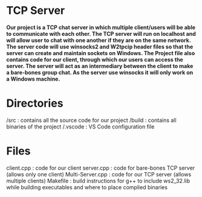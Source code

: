 # TCP Server

**Our project is a TCP chat server in which multiple client/users will be able to communicate with each other. The TCP server will run on localhost and will allow user to chat with one another if they are on the same network. The server code will use winsocks2 and W2tpcip header files so that the server can create and maintain sockets on Windows. The Project file also contains code for our client, through which our users can access the server. The server will act as an intermediary between the client to make a bare-bones group chat. As the server use winsocks it will only work on a Windows machine.**


# Directories
/src : contains all the source code for our project
/build : contains all binaries of the project
/.vscode : VS Code configuration file


# Files

client.cpp : code for our client 
server.cpp : code for bare-bones TCP server (allows only one client)
Multi-Server.cpp : code for our TCP server (allows multiple clients)
Makefile : build instructions for g++ to include ws2_32.lib while building executables and where to place complied binaries 


